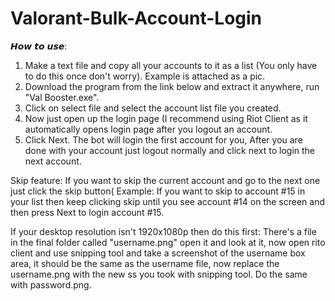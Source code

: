 # Valorant-Bulk-Account-Login
𝙃𝙤𝙬 𝙩𝙤 𝙪𝙨𝙚: 
1. Make a text file and copy all your accounts to it as a list (You only have to do this once don't worry). Example is attached as a pic.
2. Download the program from the link below and extract it anywhere, run "Val Booster.exe". 
3. Click on select file and select the account list file you created. 
4. Now just open up the login page (I recommend using Riot Client as it automatically opens login page after you logout an account. 
5. Click Next. The bot will login the first account for you, After you are done with your account just logout normally and click next to login the next account. 

Skip feature: If you want to skip the current account and go to the next one just click the skip button( Example: If you want to skip to account #15 in your list then keep clicking skip until you see account #14 on the screen and then press Next to login account #15.

If your desktop resolution isn't 1920x1080p then do this first:
There's a file in the final folder called "username.png" open it and look at it, now open rito client and use snipping tool and take a screenshot of the username box area, it should be the same as the username file, now replace the username.png with the new ss you took with snipping tool. Do the same with password.png.
